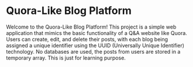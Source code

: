 # Quora-Like Blog Platform

Welcome to the Quora-Like Blog Platform! This project is a simple web application that mimics the basic functionality of a Q&A website like Quora. Users can create, edit, and delete their posts, with each blog being assigned a unique identifier using the UUID (Universally Unique Identifier) technology.
No databases are used, the posts from users are stored in a temporary array. This is just for learning purpose.
